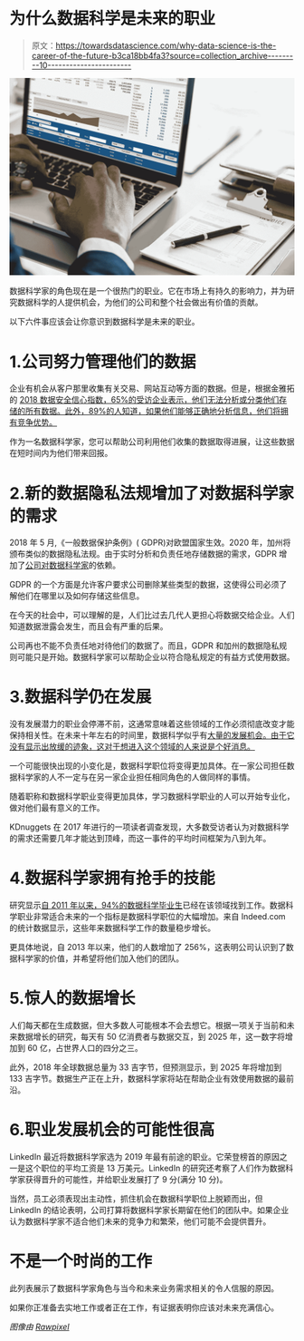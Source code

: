 # 为什么数据科学是未来的职业

> 原文：<https://towardsdatascience.com/why-data-science-is-the-career-of-the-future-b3ca18bb4fa3?source=collection_archive---------10----------------------->

![](img/49f7fba6edf9711ce7685007cf0756b6.png)

数据科学家的角色现在是一个很热门的职业。它在市场上有持久的影响力，并为研究数据科学的人提供机会，为他们的公司和整个社会做出有价值的贡献。

以下六件事应该会让你意识到数据科学是未来的职业。

# 1.公司努力管理他们的数据

企业有机会从客户那里收集有关交易、网站互动等方面的数据。但是，根据金雅拓的 [2018 数据安全信心指数，65%的受访企业表示，他们无法分析或分类他们存储的所有数据。此外，89%的人知道，如果他们能够正确地分析信息，他们将拥有竞争优势。](https://safenet.gemalto.com/data-security-confidence-index/)

作为一名数据科学家，您可以帮助公司利用他们收集的数据取得进展，让这些数据在短时间内为他们带来回报。

# 2.新的数据隐私法规增加了对数据科学家的需求

2018 年 5 月,《一般数据保护条例》( GDPR)对欧盟国家生效。2020 年，加州将颁布类似的数据隐私法规。由于实时分析和负责任地存储数据的需求，GDPR 增加了[公司对数据科学家](https://www.simplilearn.com/gdpr-and-what-it-means-for-big-data-article)的依赖。

GDPR 的一个方面是允许客户要求公司删除某些类型的数据，这使得公司必须了解他们在哪里以及如何存储这些信息。

在今天的社会中，可以理解的是，人们比过去几代人更担心将数据交给企业。人们知道数据泄露会发生，而且会有严重的后果。

公司再也不能不负责任地对待他们的数据了。而且，GDPR 和加州的数据隐私规则可能只是开始。数据科学家可以帮助企业以符合隐私规定的有益方式使用数据。

# 3.数据科学仍在发展

没有发展潜力的职业会停滞不前，这通常意味着这些领域的工作必须彻底改变才能保持相关性。在未来十年左右的时间里，数据科学似乎有[大量的发展机会。由于它没有显示出放缓的迹象，这对于想进入这个领域的人来说是个好消息。](https://www.forbes.com/sites/quora/2018/07/16/how-will-data-science-evolve-over-the-next-decade/#14c48f55254e)

一个可能很快出现的小变化是，数据科学职位将变得更加具体。在一家公司担任数据科学家的人不一定与在另一家企业担任相同角色的人做同样的事情。

随着职称和数据科学职业变得更加具体，学习数据科学职业的人可以开始专业化，做对他们最有意义的工作。

KDnuggets 在 2017 年进行的一项读者调查发现，大多数受访者认为对数据科学的需求还需要几年才能达到顶峰，而这一事件的平均时间框架为八到九年。

# 4.数据科学家拥有抢手的技能

研究显示[自 2011 年以来，94%的数据科学毕业生](https://itstaffing.com/data-scientist-career-future/)已经在该领域找到工作。数据科学职业非常适合未来的一个指标是数据科学职位的大幅增加。来自 Indeed.com 的统计数据显示，这些年来数据科学工作的数量稳步增长。

更具体地说，自 2013 年以来，他们的人数增加了 256%，这表明公司认识到了数据科学家的价值，并希望将他们加入他们的团队。

# 5.惊人的数据增长

人们每天都在生成数据，但大多数人可能根本不会去想它。根据一项关于当前和未来数据增长的研究，每天有 50 亿消费者与数据交互，到 2025 年，这一数字将增加到 60 亿，占世界人口的四分之三。

此外，2018 年全球数据总量为 33 吉字节，但预测显示，到 2025 年将增加到 133 吉字节。数据生产正在上升，数据科学家将站在帮助企业有效使用数据的最前沿。

# 6.职业发展机会的可能性很高

LinkedIn 最近将数据科学家选为 2019 年最有前途的职业。它荣登榜首的原因之一是这个职位的平均工资是 13 万美元。LinkedIn 的研究还考察了人们作为数据科学家获得晋升的可能性，并给职业发展打了 9 分(满分 10 分)。

当然，员工必须表现出主动性，抓住机会在数据科学职位上脱颖而出，但 LinkedIn 的结论表明，公司打算将数据科学家长期留在他们的团队中。如果企业认为数据科学家不适合他们未来的竞争力和繁荣，他们可能不会提供晋升。

# 不是一个时尚的工作

此列表展示了数据科学家角色与当今和未来业务需求相关的令人信服的原因。

如果你正准备去实地工作或者正在工作，有证据表明你应该对未来充满信心。

*图像由* [*Rawpixel*](https://www.pexels.com/photo/person-s-hand-on-top-of-laptop-while-working-938963/)